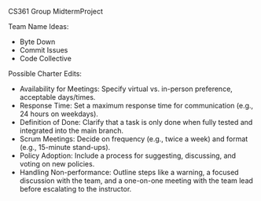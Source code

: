 CS361 Group MidtermProject

Team Name Ideas:
* Byte Down
* Commit Issues
* Code Collective

Possible Charter Edits:
* Availability for Meetings: Specify virtual vs. in-person preference, acceptable days/times.
* Response Time: Set a maximum response time for communication (e.g., 24 hours on weekdays).
* Definition of Done: Clarify that a task is only done when fully tested and integrated into the main branch.
* Scrum Meetings: Decide on frequency (e.g., twice a week) and format (e.g., 15-minute stand-ups).
* Policy Adoption: Include a process for suggesting, discussing, and voting on new policies.
* Handling Non-performance: Outline steps like a warning, a focused discussion with the team, and a one-on-one meeting with the team lead before escalating to the instructor.
